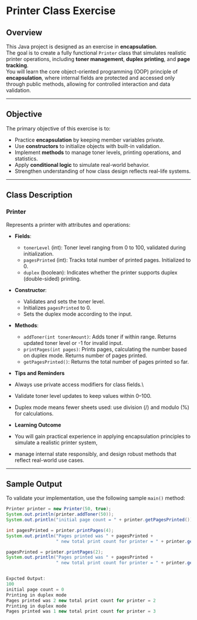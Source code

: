 # Printer Class Exercise

## Overview

This Java project is designed as an exercise in **encapsulation**.  
The goal is to create a fully functional `Printer` class that simulates realistic printer operations, including **toner management**, **duplex printing**, and **page tracking**.  
You will learn the core object-oriented programming (OOP) principle of **encapsulation**, where internal fields are protected and accessed only through public methods, allowing for controlled interaction and data validation.

---

## Objective

The primary objective of this exercise is to:

- Practice **encapsulation** by keeping member variables private.
- Use **constructors** to initialize objects with built-in validation.
- Implement **methods** to manage toner levels, printing operations, and statistics.
- Apply **conditional logic** to simulate real-world behavior.
- Strengthen understanding of how class design reflects real-life systems.

---

## Class Description

### Printer

Represents a printer with attributes and operations:

- **Fields**:
    - `tonerLevel` (int): Toner level ranging from 0 to 100, validated during initialization.
    - `pagesPrinted` (int): Tracks total number of printed pages. Initialized to 0.
    - `duplex` (boolean): Indicates whether the printer supports duplex (double-sided) printing.

- **Constructor**:
    - Validates and sets the toner level.
    - Initializes `pagesPrinted` to 0.
    - Sets the duplex mode according to the input.

- **Methods**:
    - `addToner(int tonerAmount)`: Adds toner if within range. Returns updated toner level or -1 for invalid input.
    - `printPages(int pages)`: Prints pages, calculating the number based on duplex mode. Returns number of pages printed.
    - `getPagesPrinted()`: Returns the total number of pages printed so far.
  
- **Tips and Reminders**
- Always use private access modifiers for class fields.\
- Validate toner level updates to keep values within 0–100.
- Duplex mode means fewer sheets used: use division (/) and modulo (%) for calculations.

- **Learning Outcome**
- You will gain practical experience in applying encapsulation principles to simulate a realistic printer system, 
- manage internal state responsibly, and design robust methods that reflect real-world use cases.
---

## Sample Output

To validate your implementation, use the following sample `main()` method:

```java
Printer printer = new Printer(50, true);
System.out.println(printer.addToner(50)); 
System.out.println("initial page count = " + printer.getPagesPrinted()); 

int pagesPrinted = printer.printPages(4);
System.out.println("Pages printed was " + pagesPrinted + 
                   " new total print count for printer = " + printer.getPagesPrinted());

pagesPrinted = printer.printPages(2);
System.out.println("Pages printed was " + pagesPrinted + 
                   " new total print count for printer = " + printer.getPagesPrinted());


Expcted Output: 
100
initial page count = 0
Printing in duplex mode
Pages printed was 2 new total print count for printer = 2
Printing in duplex mode
Pages printed was 1 new total print count for printer = 3
